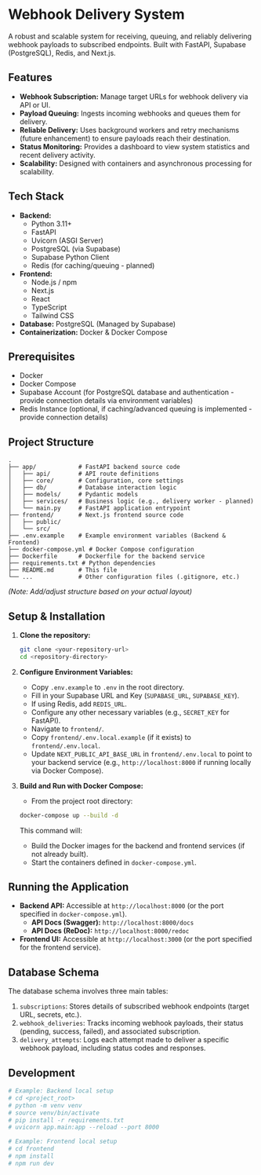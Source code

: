 # Webhook Delivery System

A robust and scalable system for receiving, queuing, and reliably delivering webhook payloads to subscribed endpoints. Built with FastAPI, Supabase (PostgreSQL), Redis, and Next.js.

## Features

*   **Webhook Subscription:** Manage target URLs for webhook delivery via API or UI.
*   **Payload Queuing:** Ingests incoming webhooks and queues them for delivery.
*   **Reliable Delivery:** Uses background workers and retry mechanisms (future enhancement) to ensure payloads reach their destination.
*   **Status Monitoring:** Provides a dashboard to view system statistics and recent delivery activity.
*   **Scalability:** Designed with containers and asynchronous processing for scalability.

## Tech Stack

*   **Backend:**
    *   Python 3.11+
    *   FastAPI
    *   Uvicorn (ASGI Server)
    *   PostgreSQL (via Supabase)
    *   Supabase Python Client
    *   Redis (for caching/queuing - planned)
*   **Frontend:**
    *   Node.js / npm
    *   Next.js
    *   React
    *   TypeScript
    *   Tailwind CSS
*   **Database:** PostgreSQL (Managed by Supabase)
*   **Containerization:** Docker & Docker Compose

## Prerequisites

*   Docker
*   Docker Compose
*   Supabase Account (for PostgreSQL database and authentication - provide connection details via environment variables)
*   Redis Instance (optional, if caching/advanced queuing is implemented - provide connection details)

## Project Structure

```
.
├── app/            # FastAPI backend source code
│   ├── api/        # API route definitions
│   ├── core/       # Configuration, core settings
│   ├── db/         # Database interaction logic
│   ├── models/     # Pydantic models
│   ├── services/   # Business logic (e.g., delivery worker - planned)
│   └── main.py     # FastAPI application entrypoint
├── frontend/       # Next.js frontend source code
│   ├── public/
│   └── src/
├── .env.example    # Example environment variables (Backend & Frontend)
├── docker-compose.yml # Docker Compose configuration
├── Dockerfile      # Dockerfile for the backend service
├── requirements.txt # Python dependencies
├── README.md       # This file
└── ...             # Other configuration files (.gitignore, etc.)
```
*(Note: Add/adjust structure based on your actual layout)*

## Setup & Installation

1.  **Clone the repository:**
    ```bash
    git clone <your-repository-url>
    cd <repository-directory>
    ```

2.  **Configure Environment Variables:**
    *   Copy `.env.example` to `.env` in the root directory.
    *   Fill in your Supabase URL and Key (`SUPABASE_URL`, `SUPABASE_KEY`).
    *   If using Redis, add `REDIS_URL`.
    *   Configure any other necessary variables (e.g., `SECRET_KEY` for FastAPI).
    *   Navigate to `frontend/`.
    *   Copy `frontend/.env.local.example` (if it exists) to `frontend/.env.local`.
    *   Update `NEXT_PUBLIC_API_BASE_URL` in `frontend/.env.local` to point to your backend service (e.g., `http://localhost:8000` if running locally via Docker Compose).

3.  **Build and Run with Docker Compose:**
    *   From the project root directory:
    ```bash
    docker-compose up --build -d
    ```
    This command will:
    *   Build the Docker images for the backend and frontend services (if not already built).
    *   Start the containers defined in `docker-compose.yml`.

## Running the Application

*   **Backend API:** Accessible at `http://localhost:8000` (or the port specified in `docker-compose.yml`).
    *   **API Docs (Swagger):** `http://localhost:8000/docs`
    *   **API Docs (ReDoc):** `http://localhost:8000/redoc`
*   **Frontend UI:** Accessible at `http://localhost:3000` (or the port specified for the frontend service).

## Database Schema

The database schema involves three main tables:

1.  `subscriptions`: Stores details of subscribed webhook endpoints (target URL, secrets, etc.).
2.  `webhook_deliveries`: Tracks incoming webhook payloads, their status (pending, success, failed), and associated subscription.
3.  `delivery_attempts`: Logs each attempt made to deliver a specific webhook payload, including status codes and responses.


## Development


```bash
# Example: Backend local setup
# cd <project_root>
# python -m venv venv
# source venv/bin/activate
# pip install -r requirements.txt
# uvicorn app.main:app --reload --port 8000

# Example: Frontend local setup
# cd frontend
# npm install
# npm run dev
```

